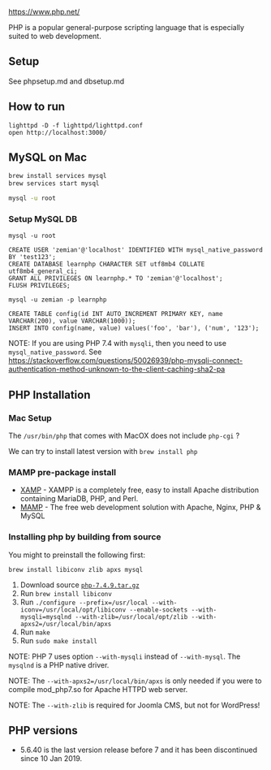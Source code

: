 https://www.php.net/

PHP is a popular general-purpose scripting language that is especially suited to web development.

## Setup

See phpsetup.md and dbsetup.md

## How to run

	lighttpd -D -f lighttpd/lighttpd.conf
	open http://localhost:3000/

## MySQL on Mac

```bash
brew install services mysql
brew services start mysql

mysql -u root
```

### Setup MySQL DB

```
mysql -u root

CREATE USER 'zemian'@'localhost' IDENTIFIED WITH mysql_native_password BY 'test123';
CREATE DATABASE learnphp CHARACTER SET utf8mb4 COLLATE utf8mb4_general_ci;
GRANT ALL PRIVILEGES ON learnphp.* TO 'zemian'@'localhost';
FLUSH PRIVILEGES;

mysql -u zemian -p learnphp

CREATE TABLE config(id INT AUTO_INCREMENT PRIMARY KEY, name VARCHAR(200), value VARCHAR(1000));
INSERT INTO config(name, value) values('foo', 'bar'), ('num', '123');
```

NOTE: If you are using PHP 7.4 with `mysqli`, then you need to use `mysql_native_password`.
See https://stackoverflow.com/questions/50026939/php-mysqli-connect-authentication-method-unknown-to-the-client-caching-sha2-pa

## PHP Installation

### Mac Setup

The `/usr/bin/php` that comes with MacOX does not include `php-cgi` ?

We can try to install latest version with `brew install php`

### MAMP pre-package install

* [XAMP](https://www.apachefriends.org/index.html) - XAMPP is a completely free, easy to install Apache distribution containing MariaDB, PHP, and Perl. 
* [MAMP](https://www.mamp.info/en/mamp) - The free web development solution with Apache, Nginx, PHP & MySQL

### Installing php by building from source

You might to preinstall the following first:

	brew install libiconv zlib apxs mysql

1. Download source [`php-7.4.9.tar.gz`](https://www.php.net/downloads)
2. Run `brew install libiconv`
3. Run `./configure --prefix=/usr/local --with-iconv=/usr/local/opt/libiconv --enable-sockets --with-mysqli=mysqlnd --with-zlib=/usr/local/opt/zlib --with-apxs2=/usr/local/bin/apxs`
4. Run `make`
5. Run `sudo make install`

NOTE: PHP 7 uses option `--with-mysqli` instead of `--with-mysql`. The `mysqlnd` is a PHP native driver.

NOTE: The `--with-apxs2=/usr/local/bin/apxs` is only needed if you were to compile mod_php7.so for Apache HTTPD web server.

NOTE: The `--with-zlib` is required for Joomla CMS, but not for WordPress! 

## PHP versions

* 5.6.40 is the last version release before 7 and it has been discontinued since 10 Jan 2019.